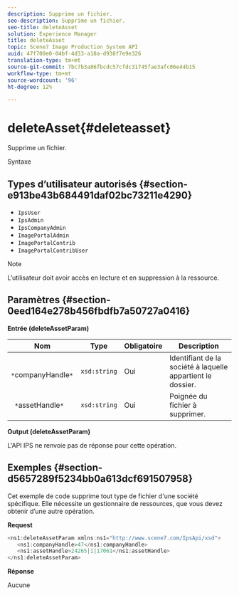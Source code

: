 ```yaml
---
description: Supprime un fichier.
seo-description: Supprime un fichier.
seo-title: deleteAsset
solution: Experience Manager
title: deleteAsset
topic: Scene7 Image Production System API
uuid: 47f700e0-04bf-4d33-a18a-d938f7e9e326
translation-type: tm+mt
source-git-commit: 7bc7b3a86fbcdc57cfdc31745fae3afc06e44b15
workflow-type: tm+mt
source-wordcount: '96'
ht-degree: 12%

---
```



# deleteAsset{#deleteasset}

Supprime un fichier.

Syntaxe

## Types d’utilisateur autorisés {#section-e913be43b684491daf02bc73211e4290}

* `IpsUser`
* `IpsAdmin`
* `IpsCompanyAdmin`
* `ImagePortalAdmin`
* `ImagePortalContrib`
* `ImagePortalContribUser`

>[!NOTE]
>
>L’utilisateur doit avoir accès en lecture et en suppression à la ressource.

## Paramètres {#section-0eed164e278b456fbdfb7a50727a0416}

**Entrée (deleteAssetParam)**

| Nom | Type | Obligatoire | Description |
|---|---|---|---|
| ` *`companyHandle`*` | `xsd:string` | Oui | Identifiant de la société à laquelle appartient le dossier. |
| ` *`assetHandle`*` | `xsd:string` | Oui | Poignée du fichier à supprimer. |

**Output (deleteAssetParam)**

L&#39;API IPS ne renvoie pas de réponse pour cette opération.

## Exemples {#section-d5657289f5234bb0a613dcf691507958}

Cet exemple de code supprime tout type de fichier d&#39;une société spécifique. Elle nécessite un gestionnaire de ressources, que vous devez obtenir d’une autre opération.

**Request**

```java
<ns1:deleteAssetParam xmlns:ns1="http://www.scene7.com/IpsApi/xsd">
   <ns1:companyHandle>47</ns1:companyHandle>
   <ns1:assetHandle>24265|1|17061</ns1:assetHandle>
</ns1:deleteAssetParam>
```

**Réponse**

Aucune
